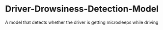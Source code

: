 # Driver-Drowsiness-Detection-Model
A model that detects whether the driver is getting microsleeps while driving
